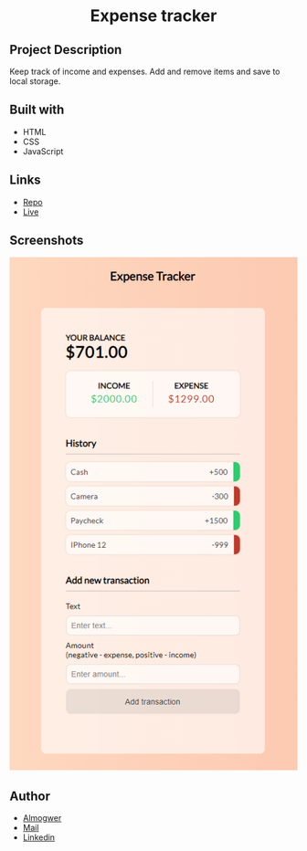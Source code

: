 <h1 align="center">Expense tracker</h1>

## Project Description

Keep track of income and expenses. Add and remove items and save to local storage.

## Built with

- HTML
- CSS
- JavaScript

## Links

- [Repo](https://github.com/AlmogWer/expense-tracker "Expense-tracker Repo")
- [Live](https://almogwer.github.io/expense-tracker/ "Live View")

## Screenshots

![](img/Capture.PNG "Home Page")

## Author

- [Almogwer](https://github.com/almogwer)
- [Mail](mailto:Almogish@gmail.com?Subject=Hi% "Hi!")
- [Linkedin](https://www.linkedin.com/in/almogwertzberger/)
